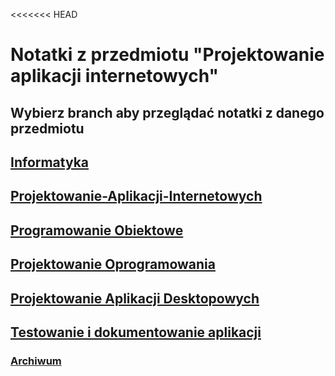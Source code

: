 <<<<<<< HEAD
# Notatki z przedmiotu "Projektowanie aplikacji internetowych"
## Wybierz branch aby przeglądać notatki z danego przedmiotu

## [Informatyka](https://github.com/Pawi1/t19/tree/informatyka)
## [Projektowanie-Aplikacji-Internetowych](https://github.com/Pawi1/t19/tree/projektowanie-aplikacji-internetowych)
## [Programowanie Obiektowe](https://github.com/Pawi1/t19/tree/programowanie-obiektowe)
## [Projektowanie Oprogramowania](https://github.com/Pawi1/t19/tree/projektowanie-oprogramowania)
## [Projektowanie Aplikacji Desktopowych](https://github.com/Pawi1/t19/tree/projektowanie-aplikacji-desktopowych)
## [Testowanie i dokumentowanie aplikacji](https://github.com/Pawi1/t19/tree/testowanie_i_dokumentowanie_aplikacji)
### [Archiwum](https://github.com/Pawi1/t19/tree/zarchiwizowane-z-1-klasy)
